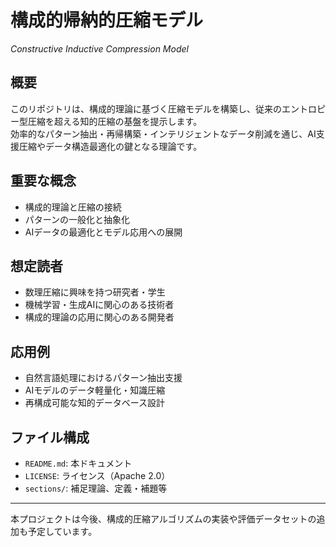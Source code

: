 # 構成的帰納的圧縮モデル  
*Constructive Inductive Compression Model*

## 概要  
このリポジトリは、構成的理論に基づく圧縮モデルを構築し、従来のエントロピー型圧縮を超える知的圧縮の基盤を提示します。  
効率的なパターン抽出・再帰構築・インテリジェントなデータ削減を通じ、AI支援圧縮やデータ構造最適化の鍵となる理論です。

## 重要な概念
- 構成的理論と圧縮の接続  
- パターンの一般化と抽象化  
- AIデータの最適化とモデル応用への展開  

## 想定読者
- 数理圧縮に興味を持つ研究者・学生  
- 機械学習・生成AIに関心のある技術者  
- 構成的理論の応用に関心のある開発者  

## 応用例
- 自然言語処理におけるパターン抽出支援  
- AIモデルのデータ軽量化・知識圧縮  
- 再構成可能な知的データベース設計  

## ファイル構成
- `README.md`: 本ドキュメント  
- `LICENSE`: ライセンス（Apache 2.0）  
- `sections/`: 補足理論、定義・補題等  

---

本プロジェクトは今後、構成的圧縮アルゴリズムの実装や評価データセットの追加も予定しています。
